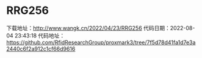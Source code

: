 # RRG256
下载地址：http://www.wangk.cn/2022/04/23/RRG256
代码日期：2022-08-04 23:43:18
代码地址：https://github.com/RfidResearchGroup/proxmark3/tree/7f5d78d41fa1d7e3a2440c6f2a912c1cf66d9616
